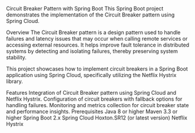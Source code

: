 Circuit Breaker Pattern with Spring Boot
This Spring Boot project demonstrates the implementation of the Circuit Breaker pattern using Spring Cloud.

Overview
The Circuit Breaker pattern is a design pattern used to handle failures and latency issues that may occur when calling remote services or accessing external resources. It helps improve fault tolerance in distributed systems by detecting and isolating failures, thereby preserving system stability.

This project showcases how to implement circuit breakers in a Spring Boot application using Spring Cloud, specifically utilizing the Netflix Hystrix library.

Features
Integration of Circuit Breaker pattern using Spring Cloud and Netflix Hystrix.
Configuration of circuit breakers with fallback options for handling failures.
Monitoring and metrics collection for circuit breaker state and performance insights.
Prerequisites
Java 8 or higher
Maven 3.3 or higher
Spring Boot 2.x
Spring Cloud Hoxton.SR12 (or latest version)
Netflix Hystrix
